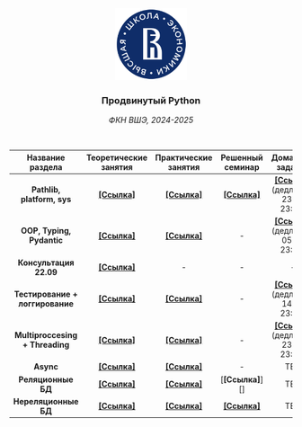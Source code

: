 <div align="center">
    <a href="https://github.com/Palladain/Deep_Python_2024">
        <img src="branding/logo/hse.svg" height="128px" width="128px">
    </a>
    <h3>
        <b>
            Продвинутый Python
        </b>
    </h3>
    <p>
        <i>
            ФКН ВШЭ, 2024-2025
        </i>
    </p>
</div>

<br>

| **Название раздела**                   | **Теоретические занятия**  | **Практические занятия**   | **Решенный семинар**        | **Домашнее задание**        |
|:--------------------------------------:|:--------------------------:|:--------------------------:|:---------------------------:|:---------------------------:|
| **Pathlib, platform, sys**                     | [**[Ссылка]**][01/lecture] | [**[Ссылка]**][01/seminar] | [**[Ссылка]**][01/seminar_solved] | [**[Ссылка]**](https://classroom.github.com/a/gOHVueYG) (дедлайн - 23.09 23:59)
| **OOP, Typing, Pydantic**                     | [**[Ссылка]**][02/lecture] | [**[Ссылка]**][02/seminar] | - | [**[Ссылка]**](https://classroom.github.com/a/yQyJ8Rkw) (дедлайн - 05.10 23:59)
| **Консультация 22.09**                     | [**[Ссылка]**](https://colab.research.google.com/drive/1F6wlp7qqpA4_xiKa_nsDBOG4WdMdONWu?usp=sharing) | - | - | -
| **Тестирование + логгирование**                     | [**[Ссылка]**][03/lecture] | [**[Ссылка]**][03/seminar]  | - | [**[Ссылка]**](https://classroom.github.com/a/v5NvPBbk) (дедлайн - 14.10 23:59)
| **Multiproccesing + Threading**                     | [**[Ссылка]**][04/lecture] | [**[Ссылка]**][04/seminar]  | - | [**[Ссылка]**](https://classroom.github.com/a/K85IHybA) (дедлайн - 23.10 23:59)
| **Async**                     | [**[Ссылка]**][05/lecture] | [**[Ссылка]**][05/seminar]  | - | TBD
| **Реляционные БД**                     | [**[Ссылка]**][06/lecture] | [**[Ссылка]**][06/seminar]  | [**[Ссылка]**][] | TBD
| **Нереляционные БД**                     | [**[Ссылка]**][07/lecture] | [**[Ссылка]**][07/seminar]  | [**[Ссылка]**](https://colab.research.google.com/drive/1dTQXOo3Ni-gxhuxEDnye2p89jzZChcp0?usp=sharing#scrollTo=xrJgwOdf-S2w) | TBD


<!-- --- --- --- --- --- --- --- --- --- --- --- --- --- --- --- --- --- --->

[01/lecture]: Lectures/Deep_Lecture_01.ipynb
[01/seminar]: Seminars/Deep_Seminar_01.ipynb
[01/seminar_solved]: Seminars/Deep_Seminar_01_solved.ipynb
[02/lecture]: Lectures/Deep_Lecture_02.ipynb
[02/seminar]: Seminars/Deep_Seminar_02.ipynb
[03/lecture]: Lectures/Deep_Lecture_03.ipynb
[03/seminar]: Seminars/Deep_Seminar_03.ipynb
[04/lecture]: Lectures/Deep_Lecture_04.ipynb
[04/seminar]: Seminars/Deep_Seminar_04.ipynb
[05/lecture]: Lectures/Deep_Lecture_05.ipynb
[05/seminar]: Seminars/Deep_Seminar_05.ipynb
[06/lecture]: Lectures/Deep_Lecture_06.ipynb
[06/seminar]: Seminars/Deep_Seminar_06_clean.ipynb
[07/lecture]: Lectures/Deep_Lecture_07.ipynb
[07/seminar]: Seminars/Deep_Seminar_07.ipynb
